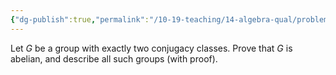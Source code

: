 ```yaml
---
{"dg-publish":true,"permalink":"/10-19-teaching/14-algebra-qual/problem-bank/group-theory/another-condition-for-a-group-to-be-abelian/","tags":["group_theory"],"updated":"2025-03-13T14:14:59-07:00"}
---
```


Let $G$ be a group with exactly two conjugacy classes. Prove that $G$ is abelian, and describe all such groups (with proof).